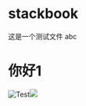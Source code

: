 # stackbook
这是一个测试文件   abc

# 你好1

![Test](https://pic3.zhimg.com/v2-58d652598269710fa67ec8d1c88d8f03_r.jpg?source=1940ef5c)![](https://www.keaidian.com/uploads/allimg/190424/24110307_20.jpg)
<!--stackedit_data:
eyJoaXN0b3J5IjpbMTc2Mzk2NDc0NywtNzQ4NDMxNjQzLDE0NT
Q1OTA1NzFdfQ==
-->